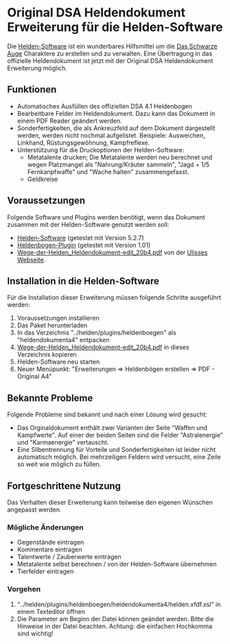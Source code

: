 # Original DSA Heldendokument Erweiterung für die Helden-Software

Die [Helden-Software](http://www.helden-software.de/) ist ein wunderbares Hilfsmittel um die [Das Schwarze Auge](http://www.dasschwarzeauge.de/) Charaktere zu erstellen und zu verwalten. 
Eine Übertragung in das offizielle Heldendokument ist jetzt mit der Original DSA Heldendokument Erweiterung möglich.


## Funktionen 

* Automatisches Ausfüllen des offiziellen DSA 4.1 Heldenbogen
* Bearbeitbare Felder im Heldendokument. Dazu kann das Dokument in einem PDF Reader geändert werden.
* Sonderfertigkeiten, die als Ankreuzfeld auf dem Dokument dargestellt werden, werden nicht nochmal aufgelistet. Beispiele: Ausweichen, Linkhand, Rüstungsgewöhnung, Kampfreflexe.
* Unterstützung für die Druckoptionen der Helden-Software:
   * Metatalente drucken; Die Metatalente werden neu berechnet und wegen Platzmangel als "Nahrung/Kräuter sammeln", "Jagd + 1/5 Fernkanpfwaffe" und "Wache halten" zusammengefasst.
   * Geldkreise

## Voraussetzungen

Folgende Software und Plugins werden benötigt, wenn das Dokument zusammen mit der Helden-Software genutzt werden soll: 

* [Helden-Software](http://www.helden-software.de/) (getestet mit Version 5.2.7)
* [Heldenbogen-Plugin](http://wiki.helden-software.de/wiki/Erweiterungen/Heldenbogen) (getestet mit Version 1.01)
* [Wege-der-Helden_Heldendokument-edit_20b4.pdf](http://www.ulisses-spiele.de/download/559/Wege-der-Helden_Heldendokument-edit_20b4.pdf) von der [Ulisses Webseite](http://www.ulisses-spiele.de/).

## Installation in die Helden-Software

Für die Installation dieser Erweiterung müssen folgende Schritte ausgeführt werden: 

1. Voraussetzungen installieren
2. Das Paket herunterladen
3. In das Verzeichnis "../helden/plugins/heldenboegen" als "heldendokumenta4" entpacken
4. [Wege-der-Helden_Heldendokument-edit_20b4.pdf](http://www.ulisses-spiele.de/download/559/Wege-der-Helden_Heldendokument-edit_20b4.pdf) in dieses Verzeichnis kopieren
5. Helden-Software neu starten
6. Neuer Menüpunkt: "Erweiterungen => Heldenbögen erstellen => PDF - Original A4"

## Bekannte Probleme

Folgende Probleme sind bekannt und nach einer Lösung wird gesucht: 

* Das Orginaldokument enthält zwei Varianten der Seite "Waffen und Kampfwerte". Auf einer der beiden Seiten sind die Felder "Astralenergie" und "Karmaenergie" vertauscht.
* Eine Silbentrennung für Vorteile und Sonderfertigkeiten ist leider nicht automatisch möglich. Bei mehrzeiligen Feldern wird versucht, eine Zeile so weit wie möglich zu füllen.

## Fortgeschrittene Nutzung

Das Verhalten dieser Erweiterung kann teilweise den eigenen Wünschen angepasst werden. 

### Mögliche Änderungen

* Gegenstände eintragen
* Kommentare eintragen
* Talentwerte / Zauberwerte eintragen
* Metatalente selbst berechnen / von der Helden-Software übernehmen
* Tierfelder eintragen

### Vorgehen

1. "../helden/plugins/heldenboegen/heldendokumenta4/helden.xfdf.xsl" in einem Texteditor öffnen
2. Die Parameter am Beginn der Datei können geändet werden. Bitte die Hinweise in der Datei beachten. 
Achtung: die einfachen Hochkomma sind wichtig!
